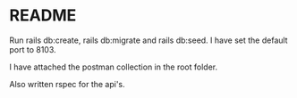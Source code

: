 # README

Run rails db:create, rails db:migrate and rails db:seed. I have set the default port to 8103.

I have attached the postman collection in the root folder.

Also written rspec for the api's.

